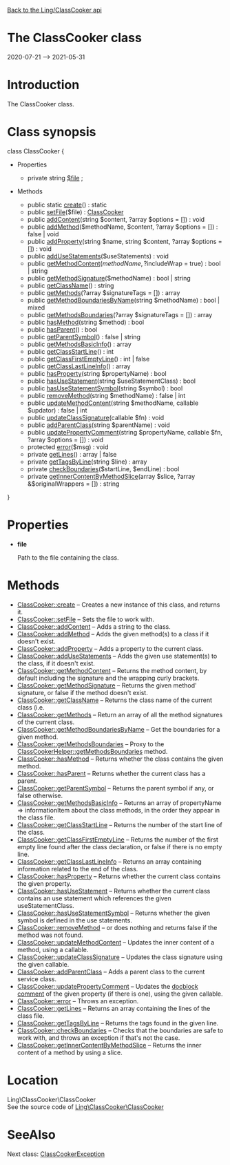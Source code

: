 [Back to the Ling/ClassCooker api](https://github.com/lingtalfi/ClassCooker/blob/master/doc/api/Ling/ClassCooker.md)



The ClassCooker class
================
2020-07-21 --> 2021-05-31






Introduction
============

The ClassCooker class.



Class synopsis
==============


class <span class="pl-k">ClassCooker</span>  {

- Properties
    - private string [$file](#property-file) ;

- Methods
    - public static [create](https://github.com/lingtalfi/ClassCooker/blob/master/doc/api/Ling/ClassCooker/ClassCooker/create.md)() : static
    - public [setFile](https://github.com/lingtalfi/ClassCooker/blob/master/doc/api/Ling/ClassCooker/ClassCooker/setFile.md)($file) : [ClassCooker](https://github.com/lingtalfi/ClassCooker/blob/master/doc/api/Ling/ClassCooker/ClassCooker.md)
    - public [addContent](https://github.com/lingtalfi/ClassCooker/blob/master/doc/api/Ling/ClassCooker/ClassCooker/addContent.md)(string $content, ?array $options = []) : void
    - public [addMethod](https://github.com/lingtalfi/ClassCooker/blob/master/doc/api/Ling/ClassCooker/ClassCooker/addMethod.md)($methodName, $content, ?array $options = []) : false | void
    - public [addProperty](https://github.com/lingtalfi/ClassCooker/blob/master/doc/api/Ling/ClassCooker/ClassCooker/addProperty.md)(string $name, string $content, ?array $options = []) : void
    - public [addUseStatements](https://github.com/lingtalfi/ClassCooker/blob/master/doc/api/Ling/ClassCooker/ClassCooker/addUseStatements.md)($useStatements) : void
    - public [getMethodContent](https://github.com/lingtalfi/ClassCooker/blob/master/doc/api/Ling/ClassCooker/ClassCooker/getMethodContent.md)($methodName, ?$includeWrap = true) : bool | string
    - public [getMethodSignature](https://github.com/lingtalfi/ClassCooker/blob/master/doc/api/Ling/ClassCooker/ClassCooker/getMethodSignature.md)($methodName) : bool | string
    - public [getClassName](https://github.com/lingtalfi/ClassCooker/blob/master/doc/api/Ling/ClassCooker/ClassCooker/getClassName.md)() : string
    - public [getMethods](https://github.com/lingtalfi/ClassCooker/blob/master/doc/api/Ling/ClassCooker/ClassCooker/getMethods.md)(?array $signatureTags = []) : array
    - public [getMethodBoundariesByName](https://github.com/lingtalfi/ClassCooker/blob/master/doc/api/Ling/ClassCooker/ClassCooker/getMethodBoundariesByName.md)(string $methodName) : bool | mixed
    - public [getMethodsBoundaries](https://github.com/lingtalfi/ClassCooker/blob/master/doc/api/Ling/ClassCooker/ClassCooker/getMethodsBoundaries.md)(?array $signatureTags = []) : array
    - public [hasMethod](https://github.com/lingtalfi/ClassCooker/blob/master/doc/api/Ling/ClassCooker/ClassCooker/hasMethod.md)(string $method) : bool
    - public [hasParent](https://github.com/lingtalfi/ClassCooker/blob/master/doc/api/Ling/ClassCooker/ClassCooker/hasParent.md)() : bool
    - public [getParentSymbol](https://github.com/lingtalfi/ClassCooker/blob/master/doc/api/Ling/ClassCooker/ClassCooker/getParentSymbol.md)() : false | string
    - public [getMethodsBasicInfo](https://github.com/lingtalfi/ClassCooker/blob/master/doc/api/Ling/ClassCooker/ClassCooker/getMethodsBasicInfo.md)() : array
    - public [getClassStartLine](https://github.com/lingtalfi/ClassCooker/blob/master/doc/api/Ling/ClassCooker/ClassCooker/getClassStartLine.md)() : int
    - public [getClassFirstEmptyLine](https://github.com/lingtalfi/ClassCooker/blob/master/doc/api/Ling/ClassCooker/ClassCooker/getClassFirstEmptyLine.md)() : int | false
    - public [getClassLastLineInfo](https://github.com/lingtalfi/ClassCooker/blob/master/doc/api/Ling/ClassCooker/ClassCooker/getClassLastLineInfo.md)() : array
    - public [hasProperty](https://github.com/lingtalfi/ClassCooker/blob/master/doc/api/Ling/ClassCooker/ClassCooker/hasProperty.md)(string $propertyName) : bool
    - public [hasUseStatement](https://github.com/lingtalfi/ClassCooker/blob/master/doc/api/Ling/ClassCooker/ClassCooker/hasUseStatement.md)(string $useStatementClass) : bool
    - public [hasUseStatementSymbol](https://github.com/lingtalfi/ClassCooker/blob/master/doc/api/Ling/ClassCooker/ClassCooker/hasUseStatementSymbol.md)(string $symbol) : bool
    - public [removeMethod](https://github.com/lingtalfi/ClassCooker/blob/master/doc/api/Ling/ClassCooker/ClassCooker/removeMethod.md)(string $methodName) : false | int
    - public [updateMethodContent](https://github.com/lingtalfi/ClassCooker/blob/master/doc/api/Ling/ClassCooker/ClassCooker/updateMethodContent.md)(string $methodName, callable $updator) : false | int
    - public [updateClassSignature](https://github.com/lingtalfi/ClassCooker/blob/master/doc/api/Ling/ClassCooker/ClassCooker/updateClassSignature.md)(callable $fn) : void
    - public [addParentClass](https://github.com/lingtalfi/ClassCooker/blob/master/doc/api/Ling/ClassCooker/ClassCooker/addParentClass.md)(string $parentName) : void
    - public [updatePropertyComment](https://github.com/lingtalfi/ClassCooker/blob/master/doc/api/Ling/ClassCooker/ClassCooker/updatePropertyComment.md)(string $propertyName, callable $fn, ?array $options = []) : void
    - protected [error](https://github.com/lingtalfi/ClassCooker/blob/master/doc/api/Ling/ClassCooker/ClassCooker/error.md)($msg) : void
    - private [getLines](https://github.com/lingtalfi/ClassCooker/blob/master/doc/api/Ling/ClassCooker/ClassCooker/getLines.md)() : array | false
    - private [getTagsByLine](https://github.com/lingtalfi/ClassCooker/blob/master/doc/api/Ling/ClassCooker/ClassCooker/getTagsByLine.md)(string $line) : array
    - private [checkBoundaries](https://github.com/lingtalfi/ClassCooker/blob/master/doc/api/Ling/ClassCooker/ClassCooker/checkBoundaries.md)($startLine, $endLine) : bool
    - private [getInnerContentByMethodSlice](https://github.com/lingtalfi/ClassCooker/blob/master/doc/api/Ling/ClassCooker/ClassCooker/getInnerContentByMethodSlice.md)(array $slice, ?array &$originalWrappers = []) : string

}




Properties
=============

- <span id="property-file"><b>file</b></span>

    Path to the file containing the class.
    
    



Methods
==============

- [ClassCooker::create](https://github.com/lingtalfi/ClassCooker/blob/master/doc/api/Ling/ClassCooker/ClassCooker/create.md) &ndash; Creates a new instance of this class, and returns it.
- [ClassCooker::setFile](https://github.com/lingtalfi/ClassCooker/blob/master/doc/api/Ling/ClassCooker/ClassCooker/setFile.md) &ndash; Sets the file to work with.
- [ClassCooker::addContent](https://github.com/lingtalfi/ClassCooker/blob/master/doc/api/Ling/ClassCooker/ClassCooker/addContent.md) &ndash; Adds a string to the class.
- [ClassCooker::addMethod](https://github.com/lingtalfi/ClassCooker/blob/master/doc/api/Ling/ClassCooker/ClassCooker/addMethod.md) &ndash; Adds the given method(s) to a class if it doesn't exist.
- [ClassCooker::addProperty](https://github.com/lingtalfi/ClassCooker/blob/master/doc/api/Ling/ClassCooker/ClassCooker/addProperty.md) &ndash; Adds a property to the current class.
- [ClassCooker::addUseStatements](https://github.com/lingtalfi/ClassCooker/blob/master/doc/api/Ling/ClassCooker/ClassCooker/addUseStatements.md) &ndash; Adds the given use statement(s) to the class, if it doesn't exist.
- [ClassCooker::getMethodContent](https://github.com/lingtalfi/ClassCooker/blob/master/doc/api/Ling/ClassCooker/ClassCooker/getMethodContent.md) &ndash; Returns the method content, by default including the signature and the wrapping curly brackets.
- [ClassCooker::getMethodSignature](https://github.com/lingtalfi/ClassCooker/blob/master/doc/api/Ling/ClassCooker/ClassCooker/getMethodSignature.md) &ndash; Returns the given method' signature, or false if the method doesn't exist.
- [ClassCooker::getClassName](https://github.com/lingtalfi/ClassCooker/blob/master/doc/api/Ling/ClassCooker/ClassCooker/getClassName.md) &ndash; Returns the class name of the current class (i.e.
- [ClassCooker::getMethods](https://github.com/lingtalfi/ClassCooker/blob/master/doc/api/Ling/ClassCooker/ClassCooker/getMethods.md) &ndash; Return an array of all the method signatures of the current class.
- [ClassCooker::getMethodBoundariesByName](https://github.com/lingtalfi/ClassCooker/blob/master/doc/api/Ling/ClassCooker/ClassCooker/getMethodBoundariesByName.md) &ndash; Get the boundaries for a given method.
- [ClassCooker::getMethodsBoundaries](https://github.com/lingtalfi/ClassCooker/blob/master/doc/api/Ling/ClassCooker/ClassCooker/getMethodsBoundaries.md) &ndash; Proxy to the [ClassCookerHelper::getMethodsBoundaries](https://github.com/lingtalfi/ClassCooker/blob/master/doc/api/Ling/ClassCooker/Helper/ClassCookerHelper/getMethodsBoundaries.md) method.
- [ClassCooker::hasMethod](https://github.com/lingtalfi/ClassCooker/blob/master/doc/api/Ling/ClassCooker/ClassCooker/hasMethod.md) &ndash; Returns whether the class contains the given method.
- [ClassCooker::hasParent](https://github.com/lingtalfi/ClassCooker/blob/master/doc/api/Ling/ClassCooker/ClassCooker/hasParent.md) &ndash; Returns whether the current class has a parent.
- [ClassCooker::getParentSymbol](https://github.com/lingtalfi/ClassCooker/blob/master/doc/api/Ling/ClassCooker/ClassCooker/getParentSymbol.md) &ndash; Returns the parent symbol if any, or false otherwise.
- [ClassCooker::getMethodsBasicInfo](https://github.com/lingtalfi/ClassCooker/blob/master/doc/api/Ling/ClassCooker/ClassCooker/getMethodsBasicInfo.md) &ndash; Returns an array of propertyName => informationItem about the class methods, in the order they appear in the class file.
- [ClassCooker::getClassStartLine](https://github.com/lingtalfi/ClassCooker/blob/master/doc/api/Ling/ClassCooker/ClassCooker/getClassStartLine.md) &ndash; Returns the number of the start line of the class.
- [ClassCooker::getClassFirstEmptyLine](https://github.com/lingtalfi/ClassCooker/blob/master/doc/api/Ling/ClassCooker/ClassCooker/getClassFirstEmptyLine.md) &ndash; Returns the number of the first empty line found after the class declaration, or false if there is no empty line.
- [ClassCooker::getClassLastLineInfo](https://github.com/lingtalfi/ClassCooker/blob/master/doc/api/Ling/ClassCooker/ClassCooker/getClassLastLineInfo.md) &ndash; Returns an array containing information related to the end of the class.
- [ClassCooker::hasProperty](https://github.com/lingtalfi/ClassCooker/blob/master/doc/api/Ling/ClassCooker/ClassCooker/hasProperty.md) &ndash; Returns whether the current class contains the given property.
- [ClassCooker::hasUseStatement](https://github.com/lingtalfi/ClassCooker/blob/master/doc/api/Ling/ClassCooker/ClassCooker/hasUseStatement.md) &ndash; Returns whether the current class contains an use statement which references the given useStatementClass.
- [ClassCooker::hasUseStatementSymbol](https://github.com/lingtalfi/ClassCooker/blob/master/doc/api/Ling/ClassCooker/ClassCooker/hasUseStatementSymbol.md) &ndash; Returns whether the given symbol is defined in the use statements.
- [ClassCooker::removeMethod](https://github.com/lingtalfi/ClassCooker/blob/master/doc/api/Ling/ClassCooker/ClassCooker/removeMethod.md) &ndash; or does nothing and returns false if the method was not found.
- [ClassCooker::updateMethodContent](https://github.com/lingtalfi/ClassCooker/blob/master/doc/api/Ling/ClassCooker/ClassCooker/updateMethodContent.md) &ndash; Updates the inner content of a method, using a callable.
- [ClassCooker::updateClassSignature](https://github.com/lingtalfi/ClassCooker/blob/master/doc/api/Ling/ClassCooker/ClassCooker/updateClassSignature.md) &ndash; Updates the class signature using the given callable.
- [ClassCooker::addParentClass](https://github.com/lingtalfi/ClassCooker/blob/master/doc/api/Ling/ClassCooker/ClassCooker/addParentClass.md) &ndash; Adds a parent class to the current service class.
- [ClassCooker::updatePropertyComment](https://github.com/lingtalfi/ClassCooker/blob/master/doc/api/Ling/ClassCooker/ClassCooker/updatePropertyComment.md) &ndash; Updates the [docblock comment](https://github.com/lingtalfi/TheBar/blob/master/discussions/docblock-comment.md) of the given property (if there is one), using the given callable.
- [ClassCooker::error](https://github.com/lingtalfi/ClassCooker/blob/master/doc/api/Ling/ClassCooker/ClassCooker/error.md) &ndash; Throws an exception.
- [ClassCooker::getLines](https://github.com/lingtalfi/ClassCooker/blob/master/doc/api/Ling/ClassCooker/ClassCooker/getLines.md) &ndash; Returns an array containing the lines of the class file.
- [ClassCooker::getTagsByLine](https://github.com/lingtalfi/ClassCooker/blob/master/doc/api/Ling/ClassCooker/ClassCooker/getTagsByLine.md) &ndash; Returns the tags found in the given line.
- [ClassCooker::checkBoundaries](https://github.com/lingtalfi/ClassCooker/blob/master/doc/api/Ling/ClassCooker/ClassCooker/checkBoundaries.md) &ndash; Checks that the boundaries are safe to work with, and throws an exception if that's not the case.
- [ClassCooker::getInnerContentByMethodSlice](https://github.com/lingtalfi/ClassCooker/blob/master/doc/api/Ling/ClassCooker/ClassCooker/getInnerContentByMethodSlice.md) &ndash; Returns the inner content of a method by using a slice.





Location
=============
Ling\ClassCooker\ClassCooker<br>
See the source code of [Ling\ClassCooker\ClassCooker](https://github.com/lingtalfi/ClassCooker/blob/master/ClassCooker.php)



SeeAlso
==============
Next class: [ClassCookerException](https://github.com/lingtalfi/ClassCooker/blob/master/doc/api/Ling/ClassCooker/Exception/ClassCookerException.md)<br>
